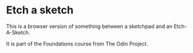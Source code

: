 # Etch a sketch

This is a browser version of something between a sketchpad and an Etch-A-Sketch.

It is part of the Foundations course from The Odin Project. 